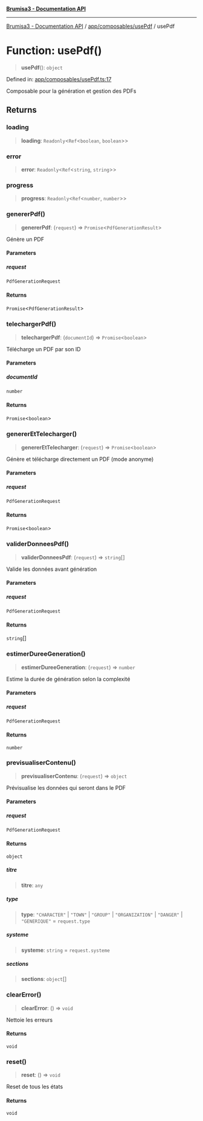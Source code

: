 [**Brumisa3 - Documentation API**](../../../../README.md)

***

[Brumisa3 - Documentation API](../../../../README.md) / [app/composables/usePdf](../README.md) / usePdf

# Function: usePdf()

> **usePdf**(): `object`

Defined in: [app/composables/usePdf.ts:17](https://github.com/your-repo/brumisa3-nuxt4/blob/main/app/composables/usePdf.ts#L17)

Composable pour la génération et gestion des PDFs

## Returns

### loading

> **loading**: `Readonly`\<`Ref`\<`boolean`, `boolean`\>\>

### error

> **error**: `Readonly`\<`Ref`\<`string`, `string`\>\>

### progress

> **progress**: `Readonly`\<`Ref`\<`number`, `number`\>\>

### genererPdf()

> **genererPdf**: (`request`) => `Promise`\<`PdfGenerationResult`\>

Génère un PDF

#### Parameters

##### request

`PdfGenerationRequest`

#### Returns

`Promise`\<`PdfGenerationResult`\>

### telechargerPdf()

> **telechargerPdf**: (`documentId`) => `Promise`\<`boolean`\>

Télécharge un PDF par son ID

#### Parameters

##### documentId

`number`

#### Returns

`Promise`\<`boolean`\>

### genererEtTelecharger()

> **genererEtTelecharger**: (`request`) => `Promise`\<`boolean`\>

Génère et télécharge directement un PDF (mode anonyme)

#### Parameters

##### request

`PdfGenerationRequest`

#### Returns

`Promise`\<`boolean`\>

### validerDonneesPdf()

> **validerDonneesPdf**: (`request`) => `string`[]

Valide les données avant génération

#### Parameters

##### request

`PdfGenerationRequest`

#### Returns

`string`[]

### estimerDureeGeneration()

> **estimerDureeGeneration**: (`request`) => `number`

Estime la durée de génération selon la complexité

#### Parameters

##### request

`PdfGenerationRequest`

#### Returns

`number`

### previsualiserContenu()

> **previsualiserContenu**: (`request`) => `object`

Prévisualise les données qui seront dans le PDF

#### Parameters

##### request

`PdfGenerationRequest`

#### Returns

`object`

##### titre

> **titre**: `any`

##### type

> **type**: `"CHARACTER"` \| `"TOWN"` \| `"GROUP"` \| `"ORGANIZATION"` \| `"DANGER"` \| `"GENERIQUE"` = `request.type`

##### systeme

> **systeme**: `string` = `request.systeme`

##### sections

> **sections**: `object`[]

### clearError()

> **clearError**: () => `void`

Nettoie les erreurs

#### Returns

`void`

### reset()

> **reset**: () => `void`

Reset de tous les états

#### Returns

`void`
